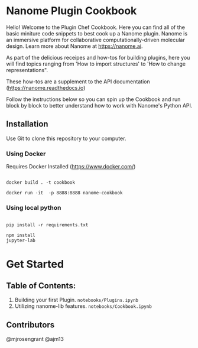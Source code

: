 # Nanome Plugin Cookbook

Hello! Welcome to the Plugin Chef Cookbook. Here you can find all of the basic miniture code snippets to best cook up a Nanome plugin. Nanome is an immersive platform for collaborative computationally-driven molecular design. Learn more about Nanome at https://nanome.ai. 

As part of the delicious receipes and how-tos for building plugins, here you will find topics ranging from 'How to import structures' to 'How to change representations".

These how-tos are a supplement to the API documentation (https://nanome.readthedocs.io)

Follow the instructions below so you can spin up the Cookbook and run block by block to better understand how to work with Nanome's Python API. 

## Installation

Use Git to clone this repository to your computer.

### Using Docker

Requires Docker Installed (https://www.docker.com/)

<code>
docker build . -t cookbook<br>
docker run -it  -p 8888:8888 nanome-cookbook
</code>

### Using local python


<code>
pip install -r requirements.txt<br>
npm install
jupyter-lab
</code>

# Get Started
## Table of Contents:
<ol>
	<li>Building your first Plugin. <code>notebooks/Plugins.ipynb</code></li>
    <li>Utilizing nanome-lib features. <code>notebooks/Cookbook.ipynb</code></li>
</ol>

## Contributors
@mjrosengrant
@ajm13
